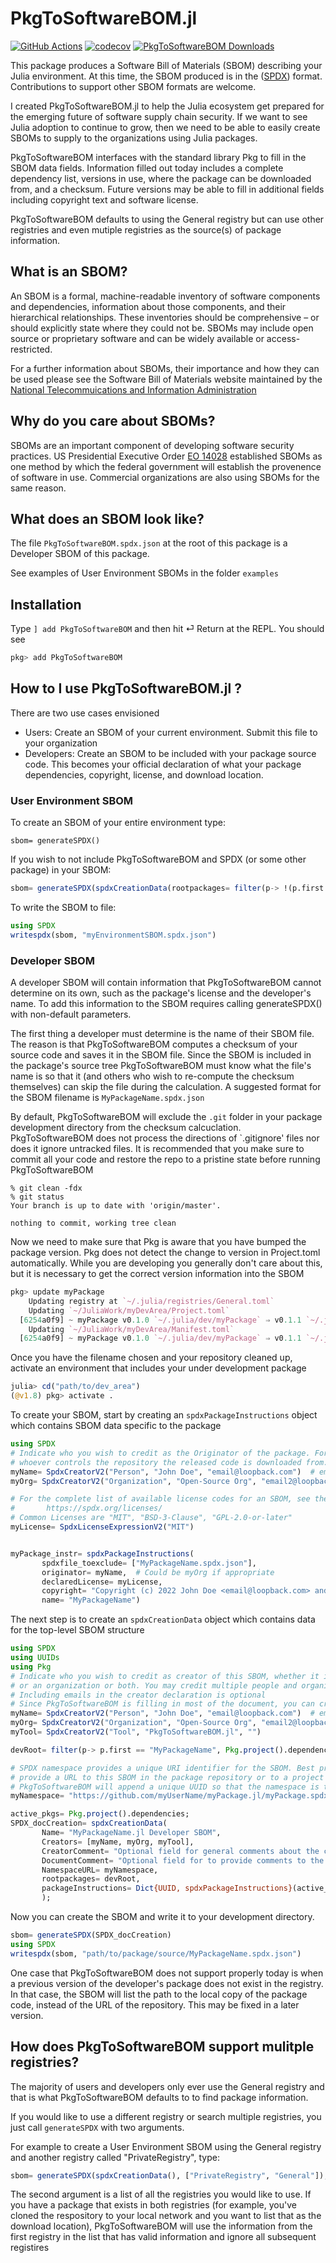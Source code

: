 # PkgToSoftwareBOM.jl

[![GitHub Actions](https://github.com/SamuraiAku/PkgToSoftwareBOM.jl/workflows/CI/badge.svg)](https://github.com/SamuraiAku/SPDX.jl/actions/workflows/CI.yml)
[![codecov](https://codecov.io/gh/SamuraiAku/PkgToSoftwareBOM.jl/graph/badge.svg?token=A1GLEJG7LW)](https://codecov.io/gh/SamuraiAku/PkgToSoftwareBOM.jl)
[![PkgToSoftwareBOM Downloads](https://shields.io/endpoint?url=https://pkgs.genieframework.com/api/v1/badge/PkgToSoftwareBOM)](https://pkgs.genieframework.com?packages=PkgToSoftwareBOM)

This package produces a Software Bill of Materials (SBOM) describing your Julia environment. At this time, the SBOM produced is in the ([SPDX](https://github.com/SamuraiAku/SPDX.jl)) format.  Contributions to support other SBOM formats are welcome.

I created PkgToSoftwareBOM.jl to help the Julia ecosystem get prepared for the emerging future of software supply chain security. If we want to see Julia adoption to continue to grow, then we need to be able to easily create SBOMs to supply to the organizations using Julia packages.

PkgToSoftwareBOM interfaces with the standard library Pkg to fill in the SBOM data fields. Information filled out today includes a complete dependency list, versions in use, where the package can be downloaded from, and a checksum. Future versions may be able to fill in additional fields including copyright text and software license.

PkgToSoftwareBOM defaults to using the General registry but can use other registries and even mutiple registries as the source(s) of package information.

## What is an SBOM?

An SBOM is a formal, machine-readable inventory of software components and dependencies, information about those components, and their hierarchical relationships. These inventories should be comprehensive – or should explicitly state where they could not be. SBOMs may include open source or proprietary software and can be widely available or access-restricted.

For a further information about SBOMs, their importance and how they can be used please see the Software Bill of Materials website maintained by the [National Telecommuications and Information Administration](https://ntia.gov/page/software-bill-materials)

## Why do you care about SBOMs?

SBOMs are an important component of developing software security practices. US Presidential Executive Order [EO 14028](https://www.whitehouse.gov/briefing-room/presidential-actions/2021/05/12/executive-order-on-improving-the-nations-cybersecurity/) established SBOMs as one method by which the federal government will establish the provenence of software in use. Commercial organizations are also using SBOMs for the same reason.

## What does an SBOM look like?
The file `PkgToSoftwareBOM.spdx.json` at the root of this package is a Developer SBOM of this package.

See examples of User Environment SBOMs in the folder `examples`

## Installation

Type `] add PkgToSoftwareBOM` and then hit ⏎ Return at the REPL. You should see
```julia
pkg> add PkgToSoftwareBOM
```


## How to I use PkgToSoftwareBOM.jl ?

There are two use cases envisioned

- Users: Create an SBOM of your current environment. Submit this file to your organization
- Developers: Create an SBOM to be included with your package source code. This becomes your official declaration of what your package dependencies, copyright, license, and download location.

### User Environment SBOM

To create an SBOM of your entire environment type:

`sbom= generateSPDX()`

If you wish to not include PkgToSoftwareBOM and SPDX (or some other package) in your SBOM:

```julia
sbom= generateSPDX(spdxCreationData(rootpackages= filter(p-> !(p.first in ["PkgToSoftwareBOM", "SPDX"]), Pkg.project().dependencies)));
```

To write the SBOM to file:
```julia
using SPDX
writespdx(sbom, "myEnvironmentSBOM.spdx.json")
```



### Developer SBOM

A developer SBOM will contain information that PkgToSoftwareBOM cannot determine on its own, such as the package's license and the developer's name. To add this information to the SBOM requires calling generateSPDX() with non-default parameters.

The first thing a developer must determine is the name of their SBOM file. The reason is that PkgToSoftwareBOM computes a checksum of your source code and saves it in the SBOM file. Since the SBOM is included in the package's source tree PkgToSoftwareBOM must know what the file's name is so that it (and others who wish to re-compute the checksum themselves) can skip the file during the calculation. A suggested format for the SBOM filename is `MyPackageName.spdx.json`

By default, PkgToSoftwareBOM will exclude the `.git` folder in your package development directory from the checksum calcuclation. PkgToSoftwareBOM does not process the directions of `.gitignore' files nor does it ignore untracked files. It is recommended that you make sure to commit all your code and restore the repo to a pristine state before running PkgToSoftwareBOM
```
% git clean -fdx
% git status
Your branch is up to date with 'origin/master'.

nothing to commit, working tree clean
```

Now we need to make sure that Pkg is aware that you have bumped the package version. Pkg does not detect the change to version in Project.toml automatically.  While you are developing you generally don't care about this, but it is necessary to get the correct version information into the SBOM

```julia
pkg> update myPackage
    Updating registry at `~/.julia/registries/General.toml`
    Updating `~/JuliaWork/myDevArea/Project.toml`
  [6254a0f9] ~ myPackage v0.1.0 `~/.julia/dev/myPackage` ⇒ v0.1.1 `~/.julia/dev/myPackage`
    Updating `~/JuliaWork/myDevArea/Manifest.toml`
  [6254a0f9] ~ myPackage v0.1.0 `~/.julia/dev/myPackage` ⇒ v0.1.1 `~/.julia/dev/myPackage`
```

Once you have the filename chosen and your repository cleaned up, activate an environment that includes your under development package
```julia
julia> cd("path/to/dev_area")
(@v1.8) pkg> activate .
```

To create your SBOM, start by creating an `spdxPackageInstructions` object which contains SBOM data specific to the package

```julia
using SPDX
# Indicate who you wish to credit as the Originator of the package. For Julia developers, this is generally
# whoever controls the repository the released code is downloaded from. The originator may be a person or an organization
myName= SpdxCreatorV2("Person", "John Doe", "email@loopback.com")  # email may be an empty string if desired
myOrg= SpdxCreatorV2("Organization", "Open-Source Org", "email2@loopback.com")

# For the complete list of available license codes for an SBOM, see the official SPDX License List
#       https://spdx.org/licenses/
# Common Licenses are "MIT", "BSD-3-Clause", "GPL-2.0-or-later"
myLicense= SpdxLicenseExpressionV2("MIT")


myPackage_instr= spdxPackageInstructions(
       spdxfile_toexclude= ["MyPackageName.spdx.json"],
       originator= myName,  # Could be myOrg if appropriate
       declaredLicense= myLicense,
       copyright= "Copyright (c) 2022 John Doe <email@loopback.com> and contributors",
       name= "MyPackageName")
```



The next step is to create an `spdxCreationData` object which contains data for the top-level SBOM structure
```julia
using SPDX
using UUIDs
using Pkg
# Indicate who you wish to credit as creator of this SBOM, whether it is a single person
# or an organization or both. You may credit multiple people and organizations as necessary.
# Including emails in the creator declaration is optional
# Since PkgToSoftwareBOM is filling in most of the document, you can credit the tool as one of the creators as well
myName= SpdxCreatorV2("Person", "John Doe", "email@loopback.com")  # email may be an empty string if desired
myOrg= SpdxCreatorV2("Organization", "Open-Source Org", "email2@loopback.com")
myTool= SpdxCreatorV2("Tool", "PkgToSoftwareBOM.jl", "")

devRoot= filter(p-> p.first == "MyPackageName", Pkg.project().dependencies) # A developer SBOM has a single package at its root

# SPDX namespace provides a unique URI identifier for the SBOM. Best practice, which PkgToSoftwareBOM supports, is to
# provide a URL to this SBOM in the package repository or to a project homepage.
# PkgToSoftwareBOM will append a unique UUID so that the namespace is truly unique.
myNamespace= "https://github.com/myUserName/myPackage.jl/myPackage.spdx.json"

active_pkgs= Pkg.project().dependencies;
SPDX_docCreation= spdxCreationData(
       Name= "MyPackageName.jl Developer SBOM",
       Creators= [myName, myOrg, myTool],
       CreatorComment= "Optional field for general comments about the creation of the SPDX document",
       DocumentComment= "Optional field for to provide comments to the consumers of the SPDX document",
       NamespaceURL= myNamespace,
       rootpackages= devRoot,
       packageInstructions= Dict{UUID, spdxPackageInstructions}(active_pkgs[myPackage_instr.name] => myPackage_instr)  # Your package instructions created above go here
       );

```

Now you can create the SBOM and write it to your development directory.

```julia
sbom= generateSPDX(SPDX_docCreation)
using SPDX
writespdx(sbom, "path/to/package/source/MyPackageName.spdx.json")
```

One case that PkgToSoftwareBOM does not support properly today is when a previous version of the developer's package does not exist in the registry. In that case, the SBOM will list the path to the local copy of the package code, instead of the URL of the repository. This may be fixed in a later version.

## How does PkgToSoftwareBOM support mulitple registries?

The majority of users and developers only ever use the General registry and that is what PkgToSoftwareBOM defaults to to find package information.

If you would like to use a different registry or search multiple registries, you just call `generateSPDX` with two arguments.

For example to create a User Environment SBOM using the General registry and another registry called "PrivateRegistry", type:
```julia
sbom= generateSPDX(spdxCreationData(), ["PrivateRegistry", "General"]);
```

The second argument is a list of all the registries you would like to use. If you have a package that exists in both registries (for example, you've cloned the respository to your local network and you want to list that as the download location), PkgToSoftwareBOM will use the information from the first registry in the list that has valid information and ignore all subsequent registires
